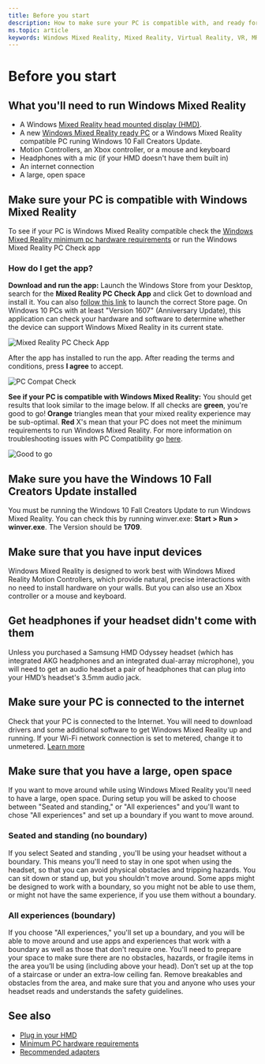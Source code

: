 ```yaml
---
title: Before you start
description: How to make sure your PC is compatible with, and ready for, Windows Mixed Reality.
ms.topic: article
keywords: Windows Mixed Reality, Mixed Reality, Virtual Reality, VR, MR, compatible, compatibility, get started, setup, PC, system requirements
---
```


# Before you start

## What you'll need to run Windows Mixed Reality
* A Windows [Mixed Reality head mounted display (HMD)](https://www.microsoft.com/en-us/windows/windows-mixed-reality-devices).
* A new [Windows Mixed Reality ready PC](https://www.microsoft.com/en-us/windows/windows-mixed-reality-devices) or a Windows Mixed Reality compatible PC runing Windows 10 Fall Creators Update.   
* Motion Controllers, an Xbox controller, or a mouse and keyboard
* Headphones with a mic (if your HMD doesn't have them built in)
* An internet connection
* A large, open space 

## Make sure your PC is compatible with Windows Mixed Reality
To see if your PC is Windows Mixed Reality compatible check the [Windows Mixed Reality minimum pc hardware requirements](docs/windows-mixed-reality-minimum-pc-hardware-compatibility-guidelines.md) or run the Windows Mixed Reality PC Check app

### How do I get the app?
**Download and run the app:** Launch the Windows Store from your Desktop, search for the **Mixed Reality PC Check App** and click Get to download and install it. You can also [follow this link](https://aka.ms/mrcheck) to launch the correct Store page. On Windows 10 PCs with at least "Version 1607" (Anniversary Update), this application can check your hardware and software to determine whether the device can support Windows Mixed Reality in its current state. 

![Mixed Reality PC Check App](images/700px-mrpccheck.png)

After the app has installed to run the app. After reading the terms and conditions, press **I agree** to accept.

![PC Compat Check](images/700px-pccompatcheck.png)

**See if your PC is compatible with Windows Mixed Reality:** You should get results that look similar to the image below. If all checks are **green**, you're good to go! **Orange** triangles mean that your mixed reality experience may be sub-optimal. **Red** X's mean that your PC does not meet the minimum requirements to run Windows Mixed Reality. For more information on troubleshooting issues with PC Compatibility go [here](https://support.microsoft.com/en-us/help/4045777/windows-10-get-help-with-pc-compatibility-in-windows-mixed-reality).

![Good to go](images/700px-goodtogo.png)

## Make sure you have the Windows 10 Fall Creators Update installed

You must be running the Windows 10 Fall Creators Update to run Windows Mixed Reality. You can check this by running winver.exe: **Start > Run > winver.exe**. The Version should be **1709**.

## Make sure that you have input devices

Windows Mixed Reality is designed to work best with Windows Mixed Reality Motion Controllers, which provide natural, precise interactions with no need to install hardware on your walls.  But you can also use an Xbox controller or a mouse and keyboard. 

## Get headphones if your headset didn't come with them

Unless you purchased a Samsung HMD Odyssey headset (which has integrated AKG headphones and an integrated dual-array microphone), you will need to get an audio headset a pair of headphones that can plug into your HMD’s headset's 3.5mm audio jack.

## Make sure your PC is connected to the internet

Check that your PC is connected to the Internet. You will need to download drivers and some additional software to get Windows Mixed Reality up and running.  If your Wi-Fi network connection is set to metered, change it to unmetered. [Learn more](https://support.microsoft.com/en-us/help/4028458/windows-metered-connections-in-windows-10)

## Make sure that you have a large, open space

If you want to move around while using Windows Mixed Reality you'll need to have a large, open space.  During setup you will be asked to choose between "Seated and standing," or "All experiences" and you'll want to chose  "All experiences" and set up a boundary if you want to move around.   

### Seated and standing (no boundary)
If you select Seated and standing , you'll be using your headset without a boundary. This means you'll need to stay in one spot when using the headset, so that you can avoid physical obstacles and tripping hazards. You can sit down or stand up, but you shouldn't move around. Some apps might be designed to work with a boundary, so you might not be able to use them, or might not have the same experience, if you use them without a boundary.

### All experiences (boundary)
If you choose "All experiences," you'll set up a boundary, and you will be able to move around and use apps and experiences that work with a boundary as well as those that don't require one. You'll need to prepare your space to make sure there are no obstacles, hazards, or fragile items in the area you’ll be using (including above your head). Don’t set up at the top of a staircase or under an extra-low ceiling fan. Remove breakables and obstacles from the area, and make sure that you and anyone who uses your headset reads and understands the safety guidelines.

## See also
* [Plug in your HMD](docs/plug-in-your-headset.md)
* [Minimum PC hardware requirements](docs/windows-mixed-reality-minimum-pc-hardware-compatibility-guidelines.md)
* [Recommended adapters](recommended-adapters-for-windows-mixed-reality-capable-pcs.md)
